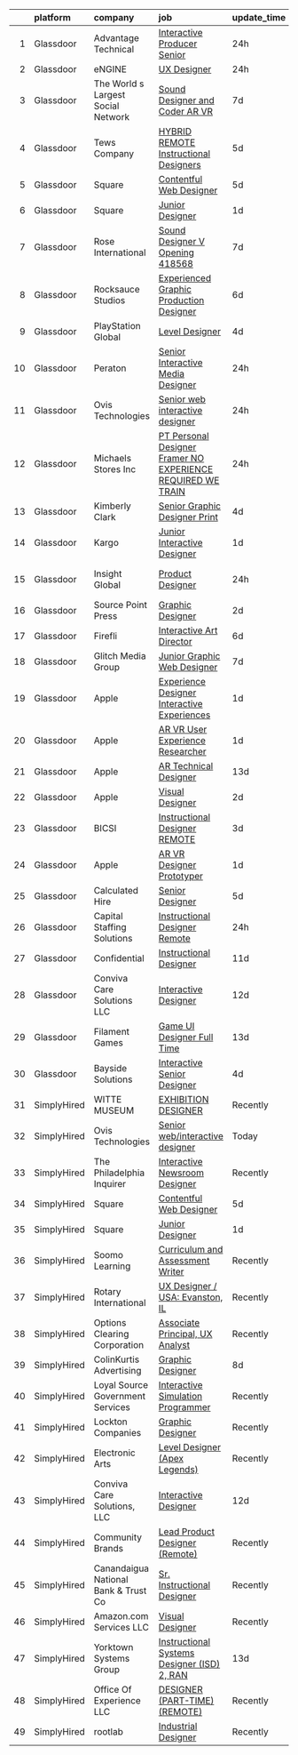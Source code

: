 

|    | platform    | company                              | job                                                                                                                                                                                                                                                                                                                                                                                                                                                                                                                                                                                                                                                                                                                                                                                                                                                                                                                                                                                                                                                                                                                                                                                                                                                                                                                                                                                                                                                                                               | update_time   | location           |
|---:|:------------|:-------------------------------------|:--------------------------------------------------------------------------------------------------------------------------------------------------------------------------------------------------------------------------------------------------------------------------------------------------------------------------------------------------------------------------------------------------------------------------------------------------------------------------------------------------------------------------------------------------------------------------------------------------------------------------------------------------------------------------------------------------------------------------------------------------------------------------------------------------------------------------------------------------------------------------------------------------------------------------------------------------------------------------------------------------------------------------------------------------------------------------------------------------------------------------------------------------------------------------------------------------------------------------------------------------------------------------------------------------------------------------------------------------------------------------------------------------------------------------------------------------------------------------------------------------|:--------------|:-------------------|
|  1 | Glassdoor   | Advantage Technical                  | [Interactive Producer   Senior](https://www.glassdoor.com/partner/jobListing.htm?pos=118&ao=1110586&s=58&guid=000001826276e3528dcc5677ae2e1e3a&src=GD_JOB_AD&t=SR&vt=w&cs=1_f3d66063&cb=1659509335442&jobListingId=1008048348969&cpc=BAEB662971763A76&jrtk=3-0-1g9h7dp0mklts801-1g9h7dp14itn8800-818b4d5d88dd3dda--6NYlbfkN0CQRQ3eiV4YWjrRS1ho7HVQ9JO8v6Fb3eU0yDOJbdOiEguntuRlpE4-EF3mBNE2JG028amERB51sZUUCF3GMccYnVCXqO_uZKOBr6JRGVr6rt6LRpy8-35BTTT4qxqR8TGjXqqYeHO48uT7AdXPdK6Z15vc-LI3arsj8aXN3o-bRzYfjPmBtFqwK9OKqLNqUWG-N4sDGysPX7vzh17W6xljvfTD6wMGqRT5Dko8GhVYYVHMNDdDI1KUw76a3x7vhVwAgwsV0XJqlCaN7QpNsXsdo7f4ON3toneoOQslnd9mWPQvZLw08b5m0z9mi1C6pHwj8WHTxeZLRwMZ0Yd8ahJ7k-EEUUPVCFSr-f3VclC8bAA3-fYRBwO4ipIlYuQTu8MJ-EXIML2m2X59pBxjz7ZekM8sP8W7ugVKotSbj0E5CYfmInoAPj-jnd7Zc476sEcWQEA64Sc-_gAsjZHG-KG7l2L8MHpLz2szZKIWGsLdLvNdfGp9eDCPvxlPG1LmKlB91rnA4qQu91l-LdyBaRj5bmUMd6cBDfV-OVXsUmUOIOTuIcWMuDOCd0Xo_KQ8Cgo%3D)                                                                                                                                                                                                                                                                                                                                                                                                                                                                                                                                                                 | 24h           | Auburn Hills, MI   |
|  2 | Glassdoor   | eNGINE                               | [UX Designer](https://www.glassdoor.com/partner/jobListing.htm?pos=120&ao=1110586&s=58&guid=000001826276e3528dcc5677ae2e1e3a&src=GD_JOB_AD&t=SR&vt=w&ea=1&cs=1_c00e8857&cb=1659509335443&jobListingId=1008047813385&cpc=9908D8D4413DBB8A&jrtk=3-0-1g9h7dp0mklts801-1g9h7dp14itn8800-e70a835f80e5e79d--6NYlbfkN0CM72iPWblhTK_jhJfJxLWIuoC99VqbpyV49Itn1AUN08erutfB9QumlVijyDsesNBBvhU5e1s6WrhXOfK5wWifeGNAv7dqn6y1R7RFIvn_neci3Mluj6du1dmaAJbE5sfLgjzWFrcPBWftwnZJ4daqtYT2Qh0074m6QUMvR7T7eBM1xfRXWmv--XpewaP8_sBkSsM7TcZYUu7_WzexaIZT6MaLouy2PojE0jugePfm13WPUWjfJeQWwiNQmB9YYkSQM1ozimqxL50lzBQZRob8e3LjYBgF1pfn2RoGie4SjR9QuMWHaqZFMvOhQx7bNTTBNMiOmp1uCTNUALhoofcpGAlgTDSD6S6JgRJXqFULvVdXslQIctLD2DHtBfHZwzXv-ebLLx0pjv9E6jfQMlCRFfv-1vqk1OyCv6gaW8ieksVSzPmrtmpfDEtgH60dlmzLlCAExoYzdU4VqJvipgZyFn8j67EU7b05ItgOLX5lu5tRXk-42VdruS80IdT-KdM-qE3ALTgUsAp0Pcf1oOit)                                                                                                                                                                                                                                                                                                                                                                                                                                                                                                                                                                                                                            | 24h           | Remote             |
|  3 | Glassdoor   | The World s Largest Social Network   | [Sound Designer and Coder  AR VR ](https://www.glassdoor.com/partner/jobListing.htm?pos=107&ao=1110586&s=58&guid=000001826276e3528dcc5677ae2e1e3a&src=GD_JOB_AD&t=SR&vt=w&ea=1&cs=1_54757ec9&cb=1659509335441&jobListingId=1008031528051&cpc=9EDA28EADF1DF7F0&jrtk=3-0-1g9h7dp0mklts801-1g9h7dp14itn8800-d1ed5504a8a65788--6NYlbfkN0DSgjPPcnEdvoK3uuxfISLALE6pB1FR7YSHOr_tSg5_QGIhoz_2VqUepdcKLBLI_zTUk6gDwaoQ9vkRar14Io1kKPbXefvdlkqbmdhJjjOpMuV23xDsFSOubHWW3nkVkpuXNylbmaW36egpUC2PG6x2MjnebJXPwoENwa0jyus1-mMaCYYJOL_G2VmmH98KYeA_Oggc74echwqvZofuUIkjgsQYnFP8TSXgli_6wuQmjKpv2Yu5IVD_3mqUKqFEtyCGvjOMOVOw94h0TlvzWxXsPhwmI-5U13dUpBl9UoJKtwrGQgzqoiCe8THb8QdFR966RhTwGJRyIYLoMtDQk_Ba6lq_6Cxq6C6KVIY-AWxctPvBKX3Kj2jPQvYnCFynvPABfGQ49J1t3zYYWHd3f0PVqBIOJQYMGBf734sbSbzMDcEV7zgnexIkGgabzW09Hh1WRiqLLSUZlJbyvQ47_vlo3WdcaaEMQ1I3qb5KenwrpsJUX_rX9mpxUlS726PAnE9DpCcsLq28lxl46BMrfwmdXrnw45e-WuqeK4Ux3pLehQDzOUXvL5O3p6bFAT9c3tC-xfCri7kUimkwT-J2m75fUrk5xrvwc5Y%3D)                                                                                                                                                                                                                                                                                                                                                                                                                                                                                                                         | 7d            | Philadelphia, PA   |
|  4 | Glassdoor   | Tews Company                         | [HYBRID REMOTE  Instructional Designers](https://www.glassdoor.com/partner/jobListing.htm?pos=122&ao=1110586&s=58&guid=000001826276e3528dcc5677ae2e1e3a&src=GD_JOB_AD&t=SR&vt=w&ea=1&cs=1_45b9e7c0&cb=1659509335443&jobListingId=1008035647394&cpc=47CFDC01B3F81FAC&jrtk=3-0-1g9h7dp0mklts801-1g9h7dp14itn8800-77dbdd876f150b7b--6NYlbfkN0B1YBizkxFrWEcgSsQdUtrUBzEH0h-GzcrgZ_zuRq0WlORS7RdW2WlBRDBzadzuJ3rdsUnTK4wtqIJew33UfvB6CHxlm27XFJuQmgeS8nh5D7YjGbZZHEatRSWoI83tJXr2du9MkTY5g51p158oqxuLm6J4H5zzdyhtgPjTIyT7aBQ0gyzdNU3ziJS7kJfH1BKKrMyQKjRNg1ggdK4YldMSggJzJ_I3argk36kezkp7oMK_DXPQQgPJSm7XEKrEmDvLUmJ9v7Up5prsVz9upqniOrIo5-bjwWltxd8xtjeEr4O8DV6mtev5q-Va_yLZkCPKxX62qqN8x2VSWMS4h6UmSGNdaCDnO6LlZD5zbI7gfnwHYtuNZ67DE0Y_YE8hkFGCuarPYWodxX9l5OGRuR4H0JUs5LiyX2PgQ2FnalKqIHYs3odlkH8cIddomqgdA9EiUgvsSpnoi5wRJiDwaO3Zj0DhQniSt_oqxSoGxkAHxfH88Sf8x7a0c1TNHa7Wa_sGBGKJF8FD75MMdEfIafkQiRpxI4lNfMJqeGgRqv63ag%3D%3D)                                                                                                                                                                                                                                                                                                                                                                                                                                                                                                                                                                     | 5d            | Orlando, FL        |
|  5 | Glassdoor   | Square                               | [Contentful Web Designer](https://www.glassdoor.com/partner/jobListing.htm?pos=127&ao=1136043&s=58&guid=000001826276e3528dcc5677ae2e1e3a&src=GD_JOB_AD&t=SR&vt=w&ea=1&cs=1_b3b80520&cb=1659509335443&jobListingId=1008035926881&jrtk=3-0-1g9h7dp0mklts801-1g9h7dp14itn8800-2b8a255ea42caee7-)                                                                                                                                                                                                                                                                                                                                                                                                                                                                                                                                                                                                                                                                                                                                                                                                                                                                                                                                                                                                                                                                                                                                                                                                     | 5d            | Remote             |
|  6 | Glassdoor   | Square                               | [Junior Designer](https://www.glassdoor.com/partner/jobListing.htm?pos=124&ao=1136043&s=58&guid=000001826276e3528dcc5677ae2e1e3a&src=GD_JOB_AD&t=SR&vt=w&ea=1&cs=1_ceba85ed&cb=1659509335443&jobListingId=1008044709869&jrtk=3-0-1g9h7dp0mklts801-1g9h7dp14itn8800-17650a355c34feb1-)                                                                                                                                                                                                                                                                                                                                                                                                                                                                                                                                                                                                                                                                                                                                                                                                                                                                                                                                                                                                                                                                                                                                                                                                             | 1d            | Remote             |
|  7 | Glassdoor   | Rose International                   | [Sound Designer V Opening  418568](https://www.glassdoor.com/partner/jobListing.htm?pos=108&ao=1110586&s=58&guid=000001826276e3528dcc5677ae2e1e3a&src=GD_JOB_AD&t=SR&vt=w&ea=1&cs=1_f3656472&cb=1659509335441&jobListingId=1008030729670&cpc=87A0A889578C8297&jrtk=3-0-1g9h7dp0mklts801-1g9h7dp14itn8800-a20623011cb248eb--6NYlbfkN0B6gYLiPzX3Klpbl49OuxoIZqVtnvEet7IZUhlrZDSG3sY-I6CIGHSMA_bS7ldJ8pOXMIXNeNyydXsX95pvzPg5BddHE-JXPnLngZ30cnLDc1iDIozZEqqJfstNoVEA0Y0ziXhbePzU2aWttrzMukYrAbICdJmtiDj_lX11sumIShj0cH4jV8vRyK2YT_cFh-Zr07gZEvhUBGyHlrcm_taS9Ay_Nu1GNDGZ_d40vBiJx-eWx-wgZM0shvJMaAKWq5D5-LdnCiLKCo6PCdDjoQA_UcpFwFElDhtw6CLsgSc0Wyzg7n_1-2ewnvJutAUuNDB3ev7PSZ_1rPOtOqGdTqLnK-jAmeIHIzsKx8ZY5fwBp0oHH-JMrUBGvmq45Cl873UDMNLtXlQBIoT8B5nfWIuWXih0Mlyfe1w7BpgncqZo5-lam0ZCNY4E0llZVrCUv2Z8omsd-D0SQJwtJnKr46BZIhlRbA4x-44R6IoE6G5cd30FElrfUBZJhzV4UHRPH7Nl3Iv0wrF-iIK3OA7ol59D)                                                                                                                                                                                                                                                                                                                                                                                                                                                                                                                                                                                                       | 7d            | Seattle, WA        |
|  8 | Glassdoor   | Rocksauce Studios                    | [Experienced Graphic   Production Designer](https://www.glassdoor.com/partner/jobListing.htm?pos=115&ao=1110586&s=58&guid=000001826276e3528dcc5677ae2e1e3a&src=GD_JOB_AD&t=SR&vt=w&ea=1&cs=1_f2abbaa2&cb=1659509335442&jobListingId=1008033520463&cpc=A65DF3A704A48F9B&jrtk=3-0-1g9h7dp0mklts801-1g9h7dp14itn8800-1efa8155e4fb7b2c--6NYlbfkN0DukAwDndutArnS8OT3znlJ-TW2KpK_7rZjO0LfXc6UVBiO-8LSPHd95fxw9EE9dqLQUN4La8Iz2lxiLZTyACaQzmvMgZnLmiiD4ovpuApu50jSRvdiNNOTgCcnHojQFB59xjwSAnCtH0Xb8I7jQuQeA6k0kIon-6YO4_kxONUogjdzD6GeNT9kA1w1QNPpPx5esYAgYaMjrYZZeNucjKpICylpHBpW-jBfXTphQ3AYRZkqZQ7ww55ciqh-SMB9XTOdPduiOafuT4bABk5DpENp8y3XMn0v4w_Akg_O5boOLX3UVvORKtjbn3s_TsidXDMxcYh7HGN0lw-HcTY8doNLhxvTnvApV7Cwluqb93RFWH5S4mYpyknCvOI7sYT7QwX26D_npACea7E4CrpvtHCYj4l7FikKbKvLFKZpCLd-JcMGaQiTUciKSCmmY3ZiPcJ-UMlsVmPT1l2LNma6Y6iaNlMfhooqDVKfwo_u-RWpAfR2wTHKCu5WyBYtemyoxvG0IaNt392zdtOuyOkttgIQ)                                                                                                                                                                                                                                                                                                                                                                                                                                                                                                                                                                                              | 6d            | Remote             |
|  9 | Glassdoor   | PlayStation Global                   | [Level Designer](https://www.glassdoor.com/partner/jobListing.htm?pos=129&ao=1136043&s=58&guid=000001826276e3528dcc5677ae2e1e3a&src=GD_JOB_AD&t=SR&vt=w&ea=1&cs=1_38dcc8ae&cb=1659509335443&jobListingId=1008038560486&jrtk=3-0-1g9h7dp0mklts801-1g9h7dp14itn8800-cb3e3b547ed0c204-)                                                                                                                                                                                                                                                                                                                                                                                                                                                                                                                                                                                                                                                                                                                                                                                                                                                                                                                                                                                                                                                                                                                                                                                                              | 4d            | San Mateo, CA      |
| 10 | Glassdoor   | Peraton                              | [Senior Interactive Media Designer](https://www.glassdoor.com/partner/jobListing.htm?pos=126&ao=1136043&s=58&guid=000001826276e3528dcc5677ae2e1e3a&src=GD_JOB_AD&t=SR&vt=w&cs=1_98cb95f9&cb=1659509335443&jobListingId=1008046965697&jrtk=3-0-1g9h7dp0mklts801-1g9h7dp14itn8800-c69935a56111f50b-)                                                                                                                                                                                                                                                                                                                                                                                                                                                                                                                                                                                                                                                                                                                                                                                                                                                                                                                                                                                                                                                                                                                                                                                                | 24h           | McLean, VA         |
| 11 | Glassdoor   | Ovis Technologies                    | [Senior web interactive designer](https://www.glassdoor.com/partner/jobListing.htm?pos=103&ao=1110586&s=58&guid=000001826276e3528dcc5677ae2e1e3a&src=GD_JOB_AD&t=SR&vt=w&ea=1&cs=1_b2262de2&cb=1659509335440&jobListingId=1008047821150&cpc=AF1E4A3695F490BE&jrtk=3-0-1g9h7dp0mklts801-1g9h7dp14itn8800-064934ca5a722668--6NYlbfkN0BAWPzMJeQsgw_Gn9QI1w0m94ENyfl2lnTKoWanLfvJ_CgcRP7isqiwrxH8b_UrLJzGt-iADoBBcw9BAby3eawkwVldU-wIHxKjxn4uHxRSR6l1y0uJtZLQ81gribIcf6aTKcI0UWuyNAuT0YImCpwur-Csr3DJ3RHNzDWwiBFPKa8B07hELOGTAqevJfWCm1TKBSvVYWQn3Wfu2mVLdN3fPDZkGeKspL7LcMb-hRon0YIDg6h7haZ0KDSq3bcoDp19n7AmMPqrvXDI5Ezm0siLnl2EWrzysWOCBydwG6syLijfmDuzDrtBuVfTxOOpO8ibzqj3oVP4gHlggAy93efKWWlNqgOCuzAK5AGf_bWm_xPtEd24FdRK6vrEMWoYjbj88reRabM1bDlHJVuoPNqOiElxCwjcFCE8xTNSLpCVtbAHWImHo3hdeTcEFt3R7pxAqFFHNZYDGVr00ciNSel_tB4ScGoEy4hDaFXqEzrrGDHhIJNAKnJbsyGAfdZcs_8%3D)                                                                                                                                                                                                                                                                                                                                                                                                                                                                                                                                                                                                                          | 24h           | Remote             |
| 12 | Glassdoor   | Michaels Stores  Inc                 | [PT Personal Designer  Framer  NO EXPERIENCE REQUIRED  WE TRAIN ](https://www.glassdoor.com/partner/jobListing.htm?pos=116&ao=1110586&s=58&guid=000001826276e3528dcc5677ae2e1e3a&src=GD_JOB_AD&t=SR&vt=w&cs=1_61a9a7eb&cb=1659509335442&jobListingId=1008046476175&cpc=3DB599BF2F4828F0&jrtk=3-0-1g9h7dp0mklts801-1g9h7dp14itn8800-5ada3ec86487777b--6NYlbfkN0AOFw-YaceyPV1V2kprHLZbtLl7-eeXaDc6_Kczxv4djvGN8sdqDFgpDEA7DhbyNawFtnptSCAg-YRogV7RqQUrQ0G0KseBDOyrkobnvckIk9Z0uEBTa1upmKDnHyofr2MQIr1F-O_IPTX6y3_6kHnLlgx66KmjQoR-3K_sILq15c8OKTJC_sqMtJ7VqNg14rJ2ctAqh1IzxhQOu7VkBk6cfPgjHwgnaIEAxcH5hKluvn2_bD-etff6RcU9GwRfS_3cu2VSKWDj2P3paxN--fFUmTy2r_iG10thPB4rzqzZG11oh-KEvR_KHwRhBYnL9CJqTxUyv2vl0uZwClVx3TqTbG719jZWqu-PaUKlAJsgUhKhRpCT2famxoXt9DTC7C4bVS-jAx4jhrpyi2UBzx120KXmnQpLMQFYpm4ir0hEGFwqUJU9QdtJEbQX-PtCBM9Bkzaf4WhmNs94IBo3rAzLE7oi4x7qk4SGOywMGhdtDXfO8XEjSuDzntJreTj1AsIqA2-xZgiBu_UH1ivzcreD2DK3CzcINrDJMyxg8LzGDYeQhIBth6qu9yGjakGgnU4chjBlvnegcfzkEpSnU_rRkW14PUgf-6q_X9FJu8nQrApuN68TlK2M)                                                                                                                                                                                                                                                                                                                                                                                                                                                                             | 24h           | Jacksonville, NC   |
| 13 | Glassdoor   | Kimberly Clark                       | [Senior Graphic Designer Print](https://www.glassdoor.com/partner/jobListing.htm?pos=111&ao=1110586&s=58&guid=000001826276e3528dcc5677ae2e1e3a&src=GD_JOB_AD&t=SR&vt=w&cs=1_8808a880&cb=1659509335441&jobListingId=1008037470910&cpc=2F9DD8B511C89582&jrtk=3-0-1g9h7dp0mklts801-1g9h7dp14itn8800-8556b63ff8c9aa8f--6NYlbfkN0Dig86G4ktrN90rJm4FEtHzKKttloEdrrFpX9HG6zKuQMw8TKMslLlcjrUNjEIzfmolRos98xJU4NtrPvPrp59kxCpuPiiFTu7cxbbzTfZG0Jap6132xpy85hMDCy3aoZHG-22vlq3_M63eLtLJLArgH9dtzPwA3VqmF6KjoxG6L63hTC5gRNZ7dnvasFtVMNNMDRqkJZCGuWgJbRV0Km1dVuHFDOMOdD9dNigNiGXo5Nc2delRH15atxT99_wumfjW2xfcPxZDfiHwmEsASKtvwpTYmAqquflAQUEX42wMQs2hugurfChkmHZuReGatp0zKVKfH6VUWacjI-XyGeq5ZTqLrLSeQFnEEsFq1TcwLyWLoIxzXaZy6xDhMsNnzOcLk9eXeuZu3ZNV93qR6YLAaWc3Urorf05bXylvuc2CsbUJ5b4QnCXTQ7fQhwFPwWoqTKShBGSXI-hO4eBd-5ouNYQsLKBDhi8qk13VGKkUzpurMKK5Hwl5s8AyceIpKqkKn5ypIx1aUifZd8v-le3aNPgQXb9HYLFq-TXxEi4i0jDqA_titFjsulErAaFMSTV3fh_XZgpGitn2nzjHREiMqzbCo7N2ZdYFyaw1M5lRJr_KQxiKXPvWa3RntKis9CZZEy4j7ByK0k9jPZT5UdPEL9l_lcNBMrzmu4XRqx8lZEAkw5_DcUJpSEmBnuc2DYrIqbFzb8AA4Em6HIkXPG-VmpLIECVT6frM8ya97Wss4FoC5EM2tB0BtvcnZcw7HzSoUxqgxlk7KiG-xey8szi5SWCja0us3GOQ4NblClr8IhXgOiuFPchPnvDAo8XmbnNQ4EIYe0K6XlqCWySXkKGDEruXcBY-W9cve4IHFaPFq2Rok0RTr49d0pnxpaIJna_rqgUIWmn6FqB-1beFZbkacfuWxxmaeDBA7XcHAJtB8zwrWc_zHmAmEfnp3imIhoBk0Tb0aQUlkQJOeXC9P0Lt7mLdVzD8M-DN4NB2-1-v4-0cM_qL4JegZkItV7iLDnGAEyNC3AdJ6ijeTs88rZ59I1nifu2PLpoBUmSEn0ec7II7xCF2eNNTyTfGeDGayYTFGvWefo8TWtNvRl07mUisT-Akk8NJRp4%3D) | 4d            | Tennessee          |
| 14 | Glassdoor   | Kargo                                | [Junior Interactive Designer](https://www.glassdoor.com/partner/jobListing.htm?pos=125&ao=1136043&s=58&guid=000001826276e3528dcc5677ae2e1e3a&src=GD_JOB_AD&t=SR&vt=w&ea=1&cs=1_28c76de4&cb=1659509335443&jobListingId=1008046090972&jrtk=3-0-1g9h7dp0mklts801-1g9h7dp14itn8800-fda9dddbe063f9f9-)                                                                                                                                                                                                                                                                                                                                                                                                                                                                                                                                                                                                                                                                                                                                                                                                                                                                                                                                                                                                                                                                                                                                                                                                 | 1d            | New York, NY       |
| 15 | Glassdoor   | Insight Global                       | [Product Designer](https://www.glassdoor.com/partner/jobListing.htm?pos=121&ao=1110586&s=58&guid=000001826276e3528dcc5677ae2e1e3a&src=GD_JOB_AD&t=SR&vt=w&ea=1&cs=1_7cb1525c&cb=1659509335443&jobListingId=1008047326377&cpc=FB7E4A1762AE5BEC&jrtk=3-0-1g9h7dp0mklts801-1g9h7dp14itn8800-ce39a70494add4fd--6NYlbfkN0BKkHZu3wF05EeDimN_p6sYpKCMArvwa95YdH7UpkaBCuXZAtggzO9lWFPdGsiWEnWjW5MwF_o2cNNXkt9APw9GyBYWJw-73n52QpPWVLCfVXV8e8R5ahcgc944wSdoXIeyC_f6gXPCJQvQkb6RONWlkeBSy4qgWi_ajjiUZZKIIyowP-fYtrx27jTlCdhR6FMfHJ70vo_pw7Yvf0QK7L3VTLkeh8u5xt9sfzEOaT6ns_m1CczUBoKOW998GDz8r0EhM05Xp5nuWhbKs_g_7S-7fsDhMje_HYK_o878Y9DgIKDq1J5ntvcNju6n006pJqr0yTobs7-ThSKu8kIztysTdRbUa39lzF4C4KHhlnu2L0aM1VVhVD3YO9AKHv1xo1uKzZHroy5-e-jiw4DqNSjc2aEw9YOi2C8VUWgnhemVhcT9uznYP1bgyrlgazAHHq17OR1G6XLiLSCViLcaZD157QQnMXypSNz06hK8xCdd91kcLuHfhoFOn4VFloY57_yv6dJOlM4-orAPxnMk1AXy)                                                                                                                                                                                                                                                                                                                                                                                                                                                                                                                                                                                                                       | 24h           | San Francisco, CA  |
| 16 | Glassdoor   | Source Point Press                   | [Graphic Designer](https://www.glassdoor.com/partner/jobListing.htm?pos=112&ao=1110586&s=58&guid=000001826276e3528dcc5677ae2e1e3a&src=GD_JOB_AD&t=SR&vt=w&ea=1&cs=1_c15433ac&cb=1659509335442&jobListingId=1008040802627&cpc=0FE1F5EA2BC84A01&jrtk=3-0-1g9h7dp0mklts801-1g9h7dp14itn8800-d4a3cd1728bcd8e4--6NYlbfkN0Dw_UlJHyg5mpdHQkbcM38nEE4FssduGeii_yNQlsZ0bxXrCRQzuHO8ak2FQ602LRWkY1-urZly6n4CxIH5QkSkmJqHyAUgtv5C1v6JeqC4kRSHpnddnGhxiWZl_FZuXeYSLp4kB8xK6IQq5aUfx_wVSA4nRlYJIgUackoGUFcIy6IcMGKWIGhBNiDQq-Nts5zO_uOF-VIe2gNLSBYyr5o50MbKR0UAZthRnvyw2_YNo2XilRoSrZEIJS4V3-QtGMXoZilBR_p4asiP-S2bqCoRs4vaIbX9QUDgM8GTZwydixKiBxc6uMZVrSioC2aJG1w0BEaNgaA_qSLR8m7OqkR24isDMvgGcEx74jeEbjt2GMm1iqGrUYGp7J-MlDBmPWhq3YLJKM6KolqCxX3INGGA9sj5T_e1Qet_Euj6pTzcknFiB4NzcnLJf-3LA7y3nA1anA_fA8ao-6QRuSP_mprRmBx6_uXKJtZfLquBuzkDEyd94vTlK88g)                                                                                                                                                                                                                                                                                                                                                                                                                                                                                                                                                                                                                                                       | 2d            | Michigan           |
| 17 | Glassdoor   | Firefli                              | [Interactive Art Director](https://www.glassdoor.com/partner/jobListing.htm?pos=106&ao=1110586&s=58&guid=000001826276e3528dcc5677ae2e1e3a&src=GD_JOB_AD&t=SR&vt=w&ea=1&cs=1_030dc63d&cb=1659509335441&jobListingId=1008033278188&cpc=C5F9C09AE97B3D2F&jrtk=3-0-1g9h7dp0mklts801-1g9h7dp14itn8800-d5a53768bf1f85b8--6NYlbfkN0DdNONLqhA8z6QrX6vw37qu8cGScUjPKwqVQr3YAsb4-4kNYp2ihaw9IWfOmOCvFUi8IEVx5HjLXs9y5W7kTAJJbVsFJ2RNwFW6wzLXQ-G_LQdlkmiTC9Cub54LydKtejcO4j01gmVMdfFxDoNBJY2BFjrs6YiDPHXEljHo7EqtZpkFKZr6Sls75OQfwYGe7LnNQDIqmfv6VAGEpJDXyZHYGhIy4kTMmjnQaqfeTrLjhGifDElGSQoJfmYibWlhglH-Pf-XMcgfuiTsH0DCip1_NKf79gIZ0b-1CzLBLl6Uk2yCwyQmfOBmZED18OgBKpfZVtHomPD2khvhP7fxW1U0DQNa_80Fda3aPtjoymGq7uDnXDy0FxC9JD0V8kOU46KR9s_ii6h3mhQMH5xjY5neib4ep7wUI_FV4y3exGi7XozDmbQ2-k6l06djnRa8B8JK8HqUvulHjaYPD-eQq1pRZAAARhNs7hOfjHH_jfVYgzwVm0BvkQKa1geydeZg9OI%3D)                                                                                                                                                                                                                                                                                                                                                                                                                                                                                                                                                                                                                                 | 6d            | Remote             |
| 18 | Glassdoor   | Glitch Media Group                   | [Junior Graphic   Web Designer](https://www.glassdoor.com/partner/jobListing.htm?pos=128&ao=1136043&s=58&guid=000001826276e3528dcc5677ae2e1e3a&src=GD_JOB_AD&t=SR&vt=w&ea=1&cs=1_4af21f69&cb=1659509335443&jobListingId=1008031267717&jrtk=3-0-1g9h7dp0mklts801-1g9h7dp14itn8800-bfe6ee11742033d4-)                                                                                                                                                                                                                                                                                                                                                                                                                                                                                                                                                                                                                                                                                                                                                                                                                                                                                                                                                                                                                                                                                                                                                                                               | 7d            | Remote             |
| 19 | Glassdoor   | Apple                                | [Experience Designer  Interactive Experiences](https://www.glassdoor.com/partner/jobListing.htm?pos=130&ao=1136043&s=58&guid=000001826276e3528dcc5677ae2e1e3a&src=GD_JOB_AD&t=SR&vt=w&cs=1_80c94598&cb=1659509335443&jobListingId=1008046163757&jrtk=3-0-1g9h7dp0mklts801-1g9h7dp14itn8800-a6949da489a3e179-)                                                                                                                                                                                                                                                                                                                                                                                                                                                                                                                                                                                                                                                                                                                                                                                                                                                                                                                                                                                                                                                                                                                                                                                     | 1d            | Cupertino, CA      |
| 20 | Glassdoor   | Apple                                | [AR VR User Experience Researcher](https://www.glassdoor.com/partner/jobListing.htm?pos=117&ao=1110586&s=58&guid=000001826276e3528dcc5677ae2e1e3a&src=GD_JOB_AD&t=SR&vt=w&cs=1_149bb3ba&cb=1659509335442&jobListingId=1008046042776&cpc=8795CF9063CD573D&jrtk=3-0-1g9h7dp0mklts801-1g9h7dp14itn8800-8dd012cb38b37a61--6NYlbfkN0BvKrLyj5gPmtZO9T8euul8TCxuuKNOtzRJOomxnwSEodTz2Bc-sPZlt2Zgji_QUXGcKuOkWIrgOIIHio8vULkCUoOJ2VOX6RJ8BHlxUx8JXAd5neK_rvDN0l6BpwgJ98NuWMT3CSOeI2yDFfe7N3cS1Ej3rP2sBs0DXUAni2WU8-KTt6NGDiKVW0w2b38FFXwN8bVD8eqxT1wzSpIrAdZ4U7bD-YWwi1BO_pphknMVoBYxfFL4PwTin1jnfy9On0LSnUUH6kFEQ2wq7GYnDNVHgokKZZ5S7WLbak_3bmAiu4z91FSnV037YDmrfBFouoaKiZehMFVhbbqCERBVhpo0FEfYMhvGyVh29CnJw8dtX8Ig7ORN_NHmo-A64j2F6RLCIkrlyHvAgVjGtWAFCJvhsYQJUYjxttNRQ_mffKqcF6cvp8rDnWdNLbWqzWcd9Gq9t-7vfWeWIqG6F8bHnfriE2B9JIOSMcl3axN-sxbOC7R2DWzeq82eFkjejYfH0J3RvX8Ss11SRFzyV7ECoEXJGZf1xuaX-791KeSRgYMhtTEmT9u5lPJRUJ2THv4VqnLr17CmegcaLse_To-1ZCb8EhXxrvcLYsyrdgsC9C5mH5Oz-kP28cv5bOa5fzhJy2zCQUG1EsF42fcyPnrKLKRKHsdws2FgoW2vlna9tYFPATGMgtYXqJcqdTavdLR8bwEU_s6uriBcs-CJlXtTrLAMBCoE57HYtWvXraHXaolEgCucwyl-wtQDclBe3teK5_Oc3NL20XZCKMKK24eJHXKMFp_9NN_Vo4_0kuTTnoK63PddLOhOHHVLMS_p9ukNhMvyQjj8bOztxMTfevrXbtHVBMeYBlBbb4q7hLEfdVh2o0eDvZEWBx5LsSN8Khz8vHatL31m6Dgj9qVkNrDBJn5R3l3yoET_Lzn2ol8YbXgupvXug68b-wTOMjPbeWR0lflo2Efqwy1OUjw67cQXTqsj)                                                                                                                                            | 1d            | Cupertino, CA      |
| 21 | Glassdoor   | Apple                                | [AR Technical Designer](https://www.glassdoor.com/partner/jobListing.htm?pos=114&ao=1110586&s=58&guid=000001826276e3528dcc5677ae2e1e3a&src=GD_JOB_AD&t=SR&vt=w&cs=1_b151c425&cb=1659509335442&jobListingId=1008017400300&cpc=654405A9B1E0A9F5&jrtk=3-0-1g9h7dp0mklts801-1g9h7dp14itn8800-d99b2461e96d912b--6NYlbfkN0BvKrLyj5gPmtZO9T8euul8TCxuuKNOtzRJOomxnwSEodTz2Bc-sPZlt2Zgji_QUXHVoYn_EFT4wjCGGZdj_K2ItFVrphCpSV5B-QDDqxJPvAWYgFyWgQSwiJB1m-M8Xu0vUTiRPXyB2Btv-NfapguIQzoXnLs4Cd7YR64A9RllXPsrkLL4eHH9zALTuZ5fxamsBEICLtx0ifrKjtM0q827h1QuPXik94wmMBC-E42s7hlyfY6uFOwNgKDmIPK16yd3bmzMaRzkYuWHPl5Z2Choi3ZIBZMVsiA0owDqr24Wo3L5vW5M1f-3HILr1zJ-WeOb4ttVFNJJpev_qcPNFG_6RJI2rvrnv0P7pVz4ckvH57pg3vsfE0tE4sEGUbZF-qxBLJu1ekGDAUQMkULGHpeMReRilRgggDg5fg_CXqvrp745m6Jx_b2pDMtB20BwCQsuYg8HKgpQV5DtuaZ7Mz_uddummwf9v5xPd8zXJW4p9w7J_2Ygzhs5APmSLIKWSmM_rgICdYOwZ1LGseqenMKJXw9BA6VRKuiIcrju2LrlsmoQyifwEHrzmyPYKIh2QHH0enatswZrK4kx3A4kXmTlV6uM57F4HGp1qbKhDkS_l6xtbBC82sKL8NW2OUh0VdIJaNLSJQwtaOWjh0Ci6_tMS8GmFCJCt2OlcuWv2obi4cYMCQGC1cWRX-PdhOzInZECOy5gJ-dje3XPBZX9cQzVmGRUx6C7dhYg8Y7wPOb3df6rv-lE3FXQvA9An8R8hwXssIDGWa-h-7_CJLygvP4Gc4f32kifkgHZVdb29l3E2AhBMyWBLgLfqQzStnn-hsyhthLxNQzh2-w1bwUouePJMrLiWYYroWwc2wQzUnn9gww1s_kl8yLIdP34tfpZQfg9ufzny7F8XY-fyr_j3-uPYHeTrTwcbovOLk34THxH07CwuFzR2ZvlXHyLopz6Jps%3D)                                                                                                                                                                         | 13d           | Cupertino, CA      |
| 22 | Glassdoor   | Apple                                | [Visual Designer](https://www.glassdoor.com/partner/jobListing.htm?pos=113&ao=1110586&s=58&guid=000001826276e3528dcc5677ae2e1e3a&src=GD_JOB_AD&t=SR&vt=w&cs=1_abe7d642&cb=1659509335441&jobListingId=1008040016804&cpc=8795CF9063CD573D&jrtk=3-0-1g9h7dp0mklts801-1g9h7dp14itn8800-bb532ea873042e45--6NYlbfkN0BvKrLyj5gPmtZO9T8euul8TCxuuKNOtzRJOomxnwSEodTz2Bc-sPZlt2Zgji_QUXGPHfZ3D9-fZ1OKuJNaPs_uQ5w_KzDforvZV3gkKp6iioQbQY3K4gzEU7wZo-48-p8ViP2Rx7a6R4FlSaYs04xMiGz3yoEqYKFTZhAQFWyhUX0-CfmLtOKn0B8QxmYuSbNE0UimYMoQdenwLoUhM5aYpfWDoWEmWDJOR9MJ-CacY4ImfvUF9U0FjoY7trl9U45cGQLFvZi7VdZXraJUyRapQaLigtvFjuY5R-WBSdRjc8-RlQVzGIGJl0I05p1l8GShjqUa5hWFbWytdk-EAhIAEY2velnjtw4KxxtFZWg29DCrApYRCaYOAJAFwptsTzMN3b5eVcoCIAHORCm10bN6xxgT6XtZhif-EZKR2XPf1-p6QmR5_9B3QXlufSEZFVmvh59hvIZ6G3869-42ahPq20crIFqdRyC3Fpqw823C8bU_UMaVauen0Ay0YfirHFE8wcznkEL9lYhrHZoSxksRp1St63LaOAgKjEP26lTn9yNSy0ZT9-enfvA9u5h8UPu1b2d_DOvWKxyhQmiyGOH2yEsN1R9809cRBY8Eoaf-VoejYg5nxLAsxPNxkA9EDD2YrnD9PTqiYghX4uafwEfUM1hFgFm9xZY0vnGmcISYrRHQ50T6WbW6s1WCjcvBp4rkDnJMQ7UC3tAd99ooRSFTQhmumhomOu3Mw3XaixwtwFTtoAo1ZK7Zwx5eIWE_ihR-KrUKuXmEBI7rJshq8lSuq-zCpe3IBzbol8bE6urrYY8J334vOJ3XlnaT4F9ajQNakzJ8KSwfBI5SVe0jZfD17NLv-BnqUsjv7zBlG_mCdMVCCi4lrs5X-L-TmpYo3g_Lpo2lvKlitSZGXaIn5ev6QYW7953ihzb4YaYwVLJAg4OJrHErNK7zWAnClsRzCzY%3D)                                                                                                                                                                               | 2d            | Cupertino, CA      |
| 23 | Glassdoor   | BICSI                                | [Instructional Designer  REMOTE ](https://www.glassdoor.com/partner/jobListing.htm?pos=105&ao=1110586&s=58&guid=000001826276e3528dcc5677ae2e1e3a&src=GD_JOB_AD&t=SR&vt=w&ea=1&cs=1_e53ff52d&cb=1659509335441&jobListingId=1008039455975&cpc=F7A2269C793D5877&jrtk=3-0-1g9h7dp0mklts801-1g9h7dp14itn8800-dfa35f41936b3750--6NYlbfkN0D0ZqxdZg2TwcIemQ4yr89eGinLCR7bn2QHXosobzuZIHsiSwugb_1pGRvxfhFaG0eSj_V0GoQcYGca32xe47Vz12NH-tVxPQ-2svvojcRh6OknIWjG7D7ljkL_x2y9yREdC5Xs394oemCyw8ZAfh80JLmdpCIa0EaTVwUa8FC481ySXbT5Y26Wtl4vgMRjfmf1_flUrSNgn8dIbmCBd-lhoAdq0sJ4UAxKjvfEDjwn1jRnsRgDwU1BhoOY2vtE_glSqAmpDHAUPv0To9vGcNAIcAPCptEFqPtWD5yISTx1vowwndUQVF6TA_l3LzRublVXzMXEYJmpbQpVI2Q-QpLX3Qk5CsLk1OjAnk-vQnk8SJ3_qMHoO8VVH94tU8xYkOnq8FK3DtiMEsNF-HfzSmXWrwTA9Adi8hclichEotzHhbgjGpTCpFTTR3CnT618YyQDjjIP_2TeecDF7TImdlZobJYufZcgltn4RXJI1nmmbRosnwpv5noJWwAb3Cbt7Lo%3D)                                                                                                                                                                                                                                                                                                                                                                                                                                                                                                                                                                                                                          | 3d            | Remote             |
| 24 | Glassdoor   | Apple                                | [AR VR Designer Prototyper](https://www.glassdoor.com/partner/jobListing.htm?pos=110&ao=1110586&s=58&guid=000001826276e3528dcc5677ae2e1e3a&src=GD_JOB_AD&t=SR&vt=w&cs=1_c18a1583&cb=1659509335441&jobListingId=1008046042704&cpc=F41FEAB56D215062&jrtk=3-0-1g9h7dp0mklts801-1g9h7dp14itn8800-fff2072189c95340--6NYlbfkN0BvKrLyj5gPmtZO9T8euul8TCxuuKNOtzRJOomxnwSEodTz2Bc-sPZlt2Zgji_QUXGcKuOkWIrgOEMj2byxS87T37GraGD_TnmWFGrt2vZlhlt7X2Q5EgsgLg9360-HiSZJznfBSVKHFEB816hhWH918U4dK7k8SnYShJPlJzC4_5MJ3E7npYbYF3b0vLNJw_91NkEs9L6yVblf6py0vtmi8H2iOmheRyjAPkF2j3vC5Vf1GSbCGVY7t53IDjyRLOaoKRkqey1QyYVr0P30dYpui4KnfV0T6Pt5zlY4w6Wjww20X1rnmQy1ZpQfFZk9Yk6uV2pQiHmTMbGvaG5GcW9MenSFsk3ufPO3SWtCQmpRTraFkY3g8gPiYZVw_cYbgvX5cvhcg2bIjsaCHLNoZROSPzioIVZjmyG5KAGJMIt3Dl2dc8aRrMrzmRHqm5JJt-bNkYv2t14JgKyyBEqcKtCNPZuU6L5gv4ElvQXwwPvav___kHy-RaXBu5qVEUyXqMF7sAjFhzHLweWL3_r5xP5vfV0JqaLTeteZLFBhEDUmU-v-tSwwsmAuQ3PgwiVvI0AJCTuUA3VBizOuDV5hPEJcTQ-RCEHUyNEMxiBvzcOlH8GGeOZ4_SZuEHFSe2pB0LYhntx23JoFjIhba4xU6uLLRiWzeVLQHoWJqwZcwF6v6hgUawdVha1Ja1NvEjU6-y5TG_hsk3aZRIHFNgA4YO-O3J8da0ALL5S5hl5fBTWICR6SwXPOMKPqF16uxAuE9EisNKsKXlzl9tr-mHpnqZE0_SGEpCnxQznrCQxQUFP0Q2em4qxg_I5pSlJL6LdvOPg6rLtDmJKbRo20RtJASci9eNeCEZNY5zHUVLkcudXVnVgmuMIjIqhT5TNNigBPvQNDs7SUf2Psfz5zy-5hTnaeoKVCm5lkrdaq3untXvGJV2sk1_9TbSZC3NSCQ3I-4Elz8rn_rH0nPA%3D%3D)                                                                                                                                                       | 1d            | Cupertino, CA      |
| 25 | Glassdoor   | Calculated Hire                      | [Senior Designer](https://www.glassdoor.com/partner/jobListing.htm?pos=123&ao=1110586&s=58&guid=000001826276e3528dcc5677ae2e1e3a&src=GD_JOB_AD&t=SR&vt=w&ea=1&cs=1_e8343b0e&cb=1659509335443&jobListingId=1008036046066&cpc=2CAED5C921A5F994&jrtk=3-0-1g9h7dp0mklts801-1g9h7dp14itn8800-fafffdbc502f2fa9--6NYlbfkN0DZ6O0M0B_3F8oQb4YMAqApYAvZvEqwNptz_xqlbiY_WT-1o3yhNjEM8KaYIKBiJLJj2HyZUzB1LJpehXfrPQ44RlbnGMCI18FJx7eHAFIu2qqj9mP6-On_yTukJFlTMDFmU2M9g59lJWiJMiL3vR7AnxqwfrtBt-w0A8HB7Dsuvye-AvqAzxosHQxaJg8OK_V2vCDi02Iy7EJ-j9Ay5Rr7nXuTXp6GKJ2nzMnK4U9Q8mbhNnTjH-5rx3tumFHdlsBQrfA7EeM5yfxYCGW4dB0e4_gd0J3r4VT60ztw5Jmg6iH-dXHrsu0eXkugso5vU6jEUzp3tcTFzk1V3m2fRcevzQYuaU6CWNANO7NJ01UIu4ytRVtDfSYcjBdtMLRkV-MJ0vyG8eCHnH0A8RaJ2icWab6kJSFKVzDw9qjtDupwOZGp3tvlGQirYTSPf3EfkZYEDa1zk9MWSSGSB6_1lLIlvsJh8Pu3fNEi7R0vpnk-UwsX87lfBPKu)                                                                                                                                                                                                                                                                                                                                                                                                                                                                                                                                                                                                                                                        | 5d            | Remote             |
| 26 | Glassdoor   | Capital Staffing Solutions           | [Instructional Designer   Remote](https://www.glassdoor.com/partner/jobListing.htm?pos=119&ao=1110586&s=58&guid=000001826276e3528dcc5677ae2e1e3a&src=GD_JOB_AD&t=SR&vt=w&ea=1&cs=1_c62ec9b8&cb=1659509335443&jobListingId=1008047514657&cpc=9908D8D4413DBB8A&jrtk=3-0-1g9h7dp0mklts801-1g9h7dp14itn8800-000c584e793bc13b--6NYlbfkN0AHXq2vAVwR3IH7wgnTMdWCa3HguypIXx0DFudX-u0zu6XSU0N9gDGCMsnO9yvyAfO6hoN366pQmC3zfuD-1atqaRHvRyNSJfp6qzml5Q4vishJFzYQucqqRw_e2_Ij9nyQUumDsuULMhAM-zx9NeW57oIkaWKzFhO4NyAwFmyhnPIJ0PQxm2RNIiYruCoWOLWSagTQSrMq_WmIcILPJH_nCm4dg0c3RLanPoq1QmHLGa0Axcn5MOFBqcFnnzU_aIW_bdbFZamIZH0sJpRLMgqzERAWwNEElWEg5BrjY5NmtKESBa6Td2MHEzFWuu0qnDMd2D-RQ7D3cPSisd27hoY2_rywuFvP8Is9X1iyGXpYWKr2P5c8x9iOxNNnbxdRFiTFY7codUuNMoCsAXUvK4WuvpeGpESxfROKNy2k1XHgH8nomK018tXYzGPwKQ3NBaorqMQ7-QKF7ImMhHPBb_wATVnjrVurxGpoFfgiPpuYW6mmxa4h7dDxy2cdHcjl8ZKur4EI-cr1ag%3D%3D)                                                                                                                                                                                                                                                                                                                                                                                                                                                                                                                                                                                                            | 24h           | Remote             |
| 27 | Glassdoor   | Confidential                         | [Instructional Designer](https://www.glassdoor.com/partner/jobListing.htm?pos=109&ao=1110586&s=58&guid=000001826276e3528dcc5677ae2e1e3a&src=GD_JOB_AD&t=SR&vt=w&ea=1&cs=1_e39f412c&cb=1659509335441&jobListingId=1008023386914&cpc=8795CF9063CD573D&jrtk=3-0-1g9h7dp0mklts801-1g9h7dp14itn8800-65a4316f7608b71b--6NYlbfkN0BHOzu4OlPO-ps4_yhSR2gzgpmyHoDXGJJK_wjbPD4u7oJx9UIDLC2BMTYioDWgNzVWEyMf2YayL1Og47gfFUBD4yNGrQrRZgL69f0oxLrv3xUc8WQbjNz4NSJoeESsmdJUbX0U3yigcKtEyaTddVlnpHnEJhlCqF4yGJ3x-xB9DAIPkNGbadYydqj1FaOCvO8OPaYaPRJj5EUPENMMqucAnvf5CDjj9ecymSN5ojQ6Ac6244fHCRHK4wrNUzPSOkLrW-KmeGAblm0R0tZL9ayIfRms9CaCX49UXotySuieUbUm5llNKspEFJdZied8Nw8Ya2AU2PZPS1YiGALK7WECh9ZgBwWNElwiK3v3vRwNWkHVnrtZkAeUgbGDduSrU1SUSXm_Y2xDKboZr-X6XCp4WUQBwAen3nCivN4_yYxMCOgENfQKG_pzQgfSevJA9g5OMua4bazE403wYw2n7JLed-l5j-QNgFa-vLDIJllR1oNuKfLmfEXtXzzbcVtoHtU%3D)                                                                                                                                                                                                                                                                                                                                                                                                                                                                                                                                                                                                                                   | 11d           | Remote             |
| 28 | Glassdoor   | Conviva Care Solutions  LLC          | [Interactive Designer](https://www.glassdoor.com/partner/jobListing.htm?pos=101&ao=1110586&s=58&guid=000001826276e3528dcc5677ae2e1e3a&src=GD_JOB_AD&t=SR&vt=w&ea=1&cs=1_550ff405&cb=1659509335440&jobListingId=1008020446183&cpc=618B7C2C2BCBC227&jrtk=3-0-1g9h7dp0mklts801-1g9h7dp14itn8800-34ff42a6cf93e7af--6NYlbfkN0DTpne61UmFZM4rphN6Z_dPa1xbTMy_srCLEByaiB2DVbhP1pG3_chzlRlHh6a83L5tLEb5xpDPwcqT1RfxfE0VKdLke_IMRSCx-aPK656X1wObMu-TGQL1i37-VQnQyGvQuZ_065ec8Bz1HDpDmf5ecKYdK_TpvkI31fyz4ST_gXmFs5qfnfkwN3YDRD84Gv8VexAbp9XesksAlz_gmYk4vUBVwtCk8yBstc0rKI98rhDHatb2YxAIP_mf54Agjr-Sb5NcWdbqn1ZzCRtCPTEy9oaCYmLsJUOZXG9c6Vzr1vvZDFi3yl3eQLkQsGaX_8oirSoY2Grd9FFZ-nHK4HoX9zglcKyKzexOY64agZ949ob2Q6rsdldMF_chi8mVK9Px5c_R2FKhvX2yeE4mYfuVs0QU-v-A45DKJhuFRHYWSUi4gB6AT_jLrlLrUK-d7j1HpdOVYLZu4r_xMAZKkH8JypdSOPrrQGQDEoqlhs5iNC_S-EOo8gewA6ez4KRLxcDVaRAUznQwPQP_TfU5be2Q)                                                                                                                                                                                                                                                                                                                                                                                                                                                                                                                                                                                                                   | 12d           | Remote             |
| 29 | Glassdoor   | Filament Games                       | [Game UI Designer   Full Time](https://www.glassdoor.com/partner/jobListing.htm?pos=104&ao=1110586&s=58&guid=000001826276e3528dcc5677ae2e1e3a&src=GD_JOB_AD&t=SR&vt=w&ea=1&cs=1_f79f45f5&cb=1659509335440&jobListingId=1008017799988&cpc=71D4EE06E32D485A&jrtk=3-0-1g9h7dp0mklts801-1g9h7dp14itn8800-babfa86df1ca163e--6NYlbfkN0CIHMGocNKd5hoXLwwKXhS247lQakt22NtwViB8HW65UO_fRUkh-j7Og1M8k5VNV9q6NgLVBDicBpY-Kjm8cnHWXxdp22WXL9lCq6CSeosiBl0w8kieGO7IwDwwglgbIi8o3iiRkwqjwrJr_kGIrgqV4YusTGa8nEs0rUZ7d0pGngEiQrGcVgMDuXtbrIH3oWpg2FLTxUM1GnB_F5Jn5VYEKMHwRHY609roV3K3cI4cTzu8uJVZGnAniGemVGQFTwgA6BbTBHKcMBWAt7KzFvGzcVIyjSO1yFTTtq49Y81KMtlGCzoqVyBMbUJ7hI-eLosJDJHZWvxgseYMWRpHx85QPDSN-N7MwKnmJU2_SPFn1VWqpSEtpfisTl6Yjc6NynLxAbr5GadR5oCDQIhny85WF3v1DCaL1_vLYc65WmEE2DlBOzqWHz1XekkIG1wfT-OQZlEymcKKUQ%3D%3D)                                                                                                                                                                                                                                                                                                                                                                                                                                                                                                                                                                                                                                                                               | 13d           | Madison, WI        |
| 30 | Glassdoor   | Bayside Solutions                    | [Interactive Senior Designer](https://www.glassdoor.com/partner/jobListing.htm?pos=102&ao=1110586&s=58&guid=000001826276e3528dcc5677ae2e1e3a&src=GD_JOB_AD&t=SR&vt=w&ea=1&cs=1_7237fe11&cb=1659509335440&jobListingId=1008037937553&cpc=B2C3004C5D07113D&jrtk=3-0-1g9h7dp0mklts801-1g9h7dp14itn8800-452b80cd6a0220b4--6NYlbfkN0C5JMSI6zlwNY2-vRpRbkj7CseTVoKORFXB7MxSKP1rcHToVEqHg7R_I_haNS06GVzAS5tVj-RncpqjsmPd_CKosVjBYByIU4EL2r5ioPK8njQQv9gGVu_9YhiYMRlnUiAs41VLO83woSRu6n5pvQbJgFo0eOzGoESo1cN3DNNo6IDnpwOHwpToVDb3NFX9qIcAonGv6L8T9tFB4IJSMkHVGLo9YI94maNAznIjIo4pRjJkDUhTroDUjR-rbtXsfJ-ogIUMc-5xZyG1Hb16XOPyx0iXpUOeNzjkOhFBt12IMV0FEpVKtzTp8zFpjpKdQBp9Jtxh1OSiB8WjV2FtI4i8pDVUvXeTXWDmBVtz0zxs7A8XI8pup7ZH4OS4mDtXwT37eTcYO6fYImHMOm-PPofC9I5kPbNdfR6PEBhFQ7vwwfp0oMAyWZuLu_S13enLsDItRPoGcnQ0PqO0b9eq7zQ7aEIg_2Nejq5DXGdpCmKDZvmedgwfFdPnOmWw7CcGAwQ%3D)                                                                                                                                                                                                                                                                                                                                                                                                                                                                                                                                                                                                                              | 4d            | Sunnyvale, CA      |
| 31 | SimplyHired | WITTE MUSEUM                         | [EXHIBITION DESIGNER](https://www.simplyhired.com/job/DXfO4NW_88IbYEV9hwvdzIT7z2fs5hp0Upd2XIp28ETLbAhlG1c1Mw?q=interactive+designer)                                                                                                                                                                                                                                                                                                                                                                                                                                                                                                                                                                                                                                                                                                                                                                                                                                                                                                                                                                                                                                                                                                                                                                                                                                                                                                                                                              | Recently      | San Antonio, TX    |
| 32 | SimplyHired | Ovis Technologies                    | [Senior web/interactive designer](https://www.simplyhired.com/job/S0UF4DVVaajR-Z8n4BfqxzVvnOVI3Md1tQXN6pzpCt11fYhVVqvmVg?q=interactive+designer)                                                                                                                                                                                                                                                                                                                                                                                                                                                                                                                                                                                                                                                                                                                                                                                                                                                                                                                                                                                                                                                                                                                                                                                                                                                                                                                                                  | Today         | Remote             |
| 33 | SimplyHired | The Philadelphia Inquirer            | [Interactive Newsroom Designer](https://www.simplyhired.com/job/BQKBPjfntkx2Tp-mQK3UwXlEU_9YslkmKTcHtfTIUis2I2DzdAgGgg?q=interactive+designer)                                                                                                                                                                                                                                                                                                                                                                                                                                                                                                                                                                                                                                                                                                                                                                                                                                                                                                                                                                                                                                                                                                                                                                                                                                                                                                                                                    | Recently      | Remote +1 location |
| 34 | SimplyHired | Square                               | [Contentful Web Designer](https://www.simplyhired.com/job/TMduDZwwJYeoG19l65lZZEP78rQjGreDFGyx-T5285bO2RD05m5Q3A?q=interactive+designer)                                                                                                                                                                                                                                                                                                                                                                                                                                                                                                                                                                                                                                                                                                                                                                                                                                                                                                                                                                                                                                                                                                                                                                                                                                                                                                                                                          | 5d            | Remote             |
| 35 | SimplyHired | Square                               | [Junior Designer](https://www.simplyhired.com/job/GRKBoNfThfwdwqfpeG24tUd19geu72g60cEa_AyK0LKGykj3_bqMwA?q=interactive+designer)                                                                                                                                                                                                                                                                                                                                                                                                                                                                                                                                                                                                                                                                                                                                                                                                                                                                                                                                                                                                                                                                                                                                                                                                                                                                                                                                                                  | 1d            | Remote             |
| 36 | SimplyHired | Soomo Learning                       | [Curriculum and Assessment Writer](https://www.simplyhired.com/job/DQpP0x-LQktauFNb-cE3DHmQV0pkSj6iBZUdHX4xvhFc-YD7o7_XHQ?q=interactive+designer)                                                                                                                                                                                                                                                                                                                                                                                                                                                                                                                                                                                                                                                                                                                                                                                                                                                                                                                                                                                                                                                                                                                                                                                                                                                                                                                                                 | Recently      | Remote             |
| 37 | SimplyHired | Rotary International                 | [UX Designer / USA: Evanston, IL](https://www.simplyhired.com/job/-0UTjoAdwALpU7EyhFmtGa7TZfbyDl_5S-u2gfLP24tVGW_pZ2h7wg?q=interactive+designer)                                                                                                                                                                                                                                                                                                                                                                                                                                                                                                                                                                                                                                                                                                                                                                                                                                                                                                                                                                                                                                                                                                                                                                                                                                                                                                                                                  | Recently      | Evanston, IL       |
| 38 | SimplyHired | Options Clearing Corporation         | [Associate Principal, UX Analyst](https://www.simplyhired.com/job/NJXAUfSOqzVhwx_M0iXaDIbYwM8ExZPwjgA8IYKXBrDi_WqxwVqsDw?q=interactive+designer)                                                                                                                                                                                                                                                                                                                                                                                                                                                                                                                                                                                                                                                                                                                                                                                                                                                                                                                                                                                                                                                                                                                                                                                                                                                                                                                                                  | Recently      | Chicago, IL        |
| 39 | SimplyHired | ColinKurtis Advertising              | [Graphic Designer](https://www.simplyhired.com/job/uCis9W00f_7mYzbsoHBI6KSxJWoPdiPavcnzmnUfUjIRYHXseKxRZA?q=interactive+designer)                                                                                                                                                                                                                                                                                                                                                                                                                                                                                                                                                                                                                                                                                                                                                                                                                                                                                                                                                                                                                                                                                                                                                                                                                                                                                                                                                                 | 8d            | Remote             |
| 40 | SimplyHired | Loyal Source Government Services     | [Interactive Simulation Programmer](https://www.simplyhired.com/job/U6XipYw_V01jZj6t2SWGkw0sxR3LHOnjObK1ntP6xfkCGVX6R6ChSQ?q=interactive+designer)                                                                                                                                                                                                                                                                                                                                                                                                                                                                                                                                                                                                                                                                                                                                                                                                                                                                                                                                                                                                                                                                                                                                                                                                                                                                                                                                                | Recently      | Orlando, FL        |
| 41 | SimplyHired | Lockton Companies                    | [Graphic Designer](https://www.simplyhired.com/job/SvjpadLJ9IbF5GSoPd1Zrc38t-cXJpUlstdH4rMWN2AdBjeLWej4yw?q=interactive+designer)                                                                                                                                                                                                                                                                                                                                                                                                                                                                                                                                                                                                                                                                                                                                                                                                                                                                                                                                                                                                                                                                                                                                                                                                                                                                                                                                                                 | Recently      | Remote             |
| 42 | SimplyHired | Electronic Arts                      | [Level Designer (Apex Legends)](https://www.simplyhired.com/job/SqCA79lZN5HtRaC3tE-JHJhz8FdzjZRVJ96G6YKeoD0j3__-hobaFw?q=interactive+designer)                                                                                                                                                                                                                                                                                                                                                                                                                                                                                                                                                                                                                                                                                                                                                                                                                                                                                                                                                                                                                                                                                                                                                                                                                                                                                                                                                    | Recently      | Los Angeles, CA    |
| 43 | SimplyHired | Conviva Care Solutions, LLC          | [Interactive Designer](https://www.simplyhired.com/job/L0O3CbGGQ9JYqElsTQkQGqSMTdZeHSWx3pmCu4hYk7RldVJCVyaDzQ?q=interactive+designer)                                                                                                                                                                                                                                                                                                                                                                                                                                                                                                                                                                                                                                                                                                                                                                                                                                                                                                                                                                                                                                                                                                                                                                                                                                                                                                                                                             | 12d           | Remote             |
| 44 | SimplyHired | Community Brands                     | [Lead Product Designer (Remote)](https://www.simplyhired.com/job/9eiAZn3dEWJfk-tGmz8jN8A9zgsEC5L7lC4octilkWwbfYEELHQLSQ?q=interactive+designer)                                                                                                                                                                                                                                                                                                                                                                                                                                                                                                                                                                                                                                                                                                                                                                                                                                                                                                                                                                                                                                                                                                                                                                                                                                                                                                                                                   | Recently      | Remote             |
| 45 | SimplyHired | Canandaigua National Bank & Trust Co | [Sr. Instructional Designer](https://www.simplyhired.com/job/z7xFmq2fYVFfRqYuoSZBw7twtwLAsTSwXxnfE8uH4qVsRghPT49GcA?q=interactive+designer)                                                                                                                                                                                                                                                                                                                                                                                                                                                                                                                                                                                                                                                                                                                                                                                                                                                                                                                                                                                                                                                                                                                                                                                                                                                                                                                                                       | Recently      | Pittsford, NY      |
| 46 | SimplyHired | Amazon.com Services LLC              | [Visual Designer](https://www.simplyhired.com/job/07csdT2C5wUC0BjRkvFLfN-A2TKuc9tkdRnFlCKVrN7nw2oJdE55kw?q=interactive+designer)                                                                                                                                                                                                                                                                                                                                                                                                                                                                                                                                                                                                                                                                                                                                                                                                                                                                                                                                                                                                                                                                                                                                                                                                                                                                                                                                                                  | Recently      | Remote             |
| 47 | SimplyHired | Yorktown Systems Group               | [Instructional Systems Designer (ISD) 2, RAN](https://www.simplyhired.com/job/0dwSaFmK3iikCUzb7rD78M7wQU4erzOX2eyqosBMS7PYHwXJaNr3Ew?q=interactive+designer)                                                                                                                                                                                                                                                                                                                                                                                                                                                                                                                                                                                                                                                                                                                                                                                                                                                                                                                                                                                                                                                                                                                                                                                                                                                                                                                                      | 13d           | Jacksonville, FL   |
| 48 | SimplyHired | Office Of Experience LLC             | [DESIGNER (PART-TIME) (REMOTE)](https://www.simplyhired.com/job/yUtNm7aP5k7lf3a27Q4KIbyvuM9A7WQE2tgKPjPrP4xRwKfFS33ECw?q=interactive+designer)                                                                                                                                                                                                                                                                                                                                                                                                                                                                                                                                                                                                                                                                                                                                                                                                                                                                                                                                                                                                                                                                                                                                                                                                                                                                                                                                                    | Recently      | Chicago, IL        |
| 49 | SimplyHired | rootlab                              | [Industrial Designer](https://www.simplyhired.com/job/YGF1xSMglcvErE3RUgmR-AvzABsux25YD1lCl8zuhwjihf16AP81HQ?q=interactive+designer)                                                                                                                                                                                                                                                                                                                                                                                                                                                                                                                                                                                                                                                                                                                                                                                                                                                                                                                                                                                                                                                                                                                                                                                                                                                                                                                                                              | Recently      | Houston, TX        |